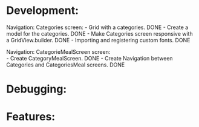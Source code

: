 # Development:

Navigation: Categories screen:
    - Grid with a categories. DONE
    - Create a model for the categories. DONE
    - Make Categories screen responsive with a GridView.builder. DONE
    - Importing and registering custom fonts. DONE

    
Navigation: CategorieMealScreen screen:   
    - Create CategoryMealScreen. DONE
    - Create Navigation between Categories and CategoriesMeal screens. DONE
    



# Debugging:


# Features:

